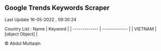 

## Google Trends Keywords Scraper 
 
Last Update 16-05-2022 , 09:30:24

Country List :
 Name  | Keyword |
| ------------- | ------------- |
| VIETNAM | [object Object] |



© Abdul Muttaqin 

